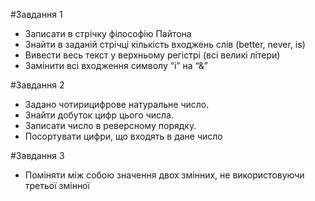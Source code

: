 #Завдання 1
* Записати в стрічку філософію Пайтона ​
* Знайти в заданій стрічці кількість входжень слів (better, never, is)​
* Вивести весь текст у верхньому регістрі (всі великі літери)​
* Замінити всі входження символу “і” на “&”​

#Завдання 2
* Задано чотирицифрове натуральне число. ​
* Знайти добуток цифр цього числа.​
* Записати число в реверсному порядку.​
* Посортувати цифри, що входять в дане число​

#Завдання 3
* Поміняти між собою значення двох змінних, не використовуючи третьої змінної